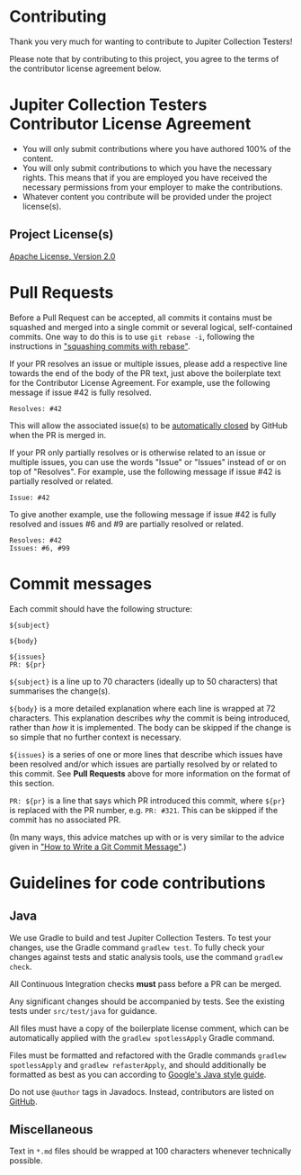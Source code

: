 Contributing
===

Thank you very much for wanting to contribute to Jupiter Collection Testers!

Please note that by contributing to this project, you agree to the terms of the contributor license
agreement below.

Jupiter Collection Testers Contributor License Agreement
===

- You will only submit contributions where you have authored 100% of the content.
- You will only submit contributions to which you have the necessary rights. This means that if you
  are employed you have received the necessary permissions from your employer to make the
  contributions.
- Whatever content you contribute will be provided under the project license(s).

Project License(s)
---

[Apache License, Version 2.0](https://github.com/jbduncan/jupiter-collection-testers/blob/master/LICENSE)

Pull Requests
===

Before a Pull Request can be accepted, all commits it contains must be squashed and merged into a
single commit or several logical, self-contained commits. One way to do this is to use
`git rebase -i`, following the instructions in
["squashing commits with rebase"](http://gitready.com/advanced/2009/02/10/squashing-commits-with-rebase.html).

If your PR resolves an issue or multiple issues, please add a respective line towards the end of the
body of the PR text, just above the boilerplate text for the Contributor License Agreement. For
example, use the following message if issue #42 is fully resolved.
```
Resolves: #42
```

This will allow the associated issue(s) to be
[automatically closed](https://help.github.com/articles/closing-issues-using-keywords/) by GitHub
when the PR is merged in.

If your PR only partially resolves or is otherwise related to an issue or multiple issues, you can
use the words "Issue" or "Issues" instead of or on top of "Resolves". For example, use the following
message if issue #42 is partially resolved or related.
```
Issue: #42
```

To give another example, use the following message if issue #42 is fully resolved and issues #6
and #9 are partially resolved or related.

```
Resolves: #42
Issues: #6, #99
```

Commit messages
===

Each commit should have the following structure:
```
${subject}

${body}

${issues}
PR: ${pr}
```

`${subject}` is a line up to 70 characters (ideally up to 50 characters) that summarises the
change(s).

`${body}` is a more detailed explanation where each line is wrapped at 72 characters. This
explanation describes _why_ the commit is being introduced, rather than _how_ it is implemented. The
body can be skipped if the change is so simple that no further context is necessary.

`${issues}` is a series of one or more lines that describe which issues have been resolved and/or
which issues are partially resolved by or related to this commit. See **Pull Requests** above for
more information on the format of this section.

`PR: ${pr}` is a line that says which PR introduced this commit, where `${pr}` is replaced with the
PR number, e.g. `PR: #321`. This can be skipped if the commit has no associated PR.

(In many ways, this advice matches up with or is very similar to the advice given in
["How to Write a Git Commit Message"](https://chris.beams.io/posts/git-commit/).)

Guidelines for code contributions
===

Java
---

We use Gradle to build and test Jupiter Collection Testers. To test your changes, use the Gradle
command `gradlew test`. To fully check your changes against tests and static analysis tools, use
the command `gradlew check`.

All Continuous Integration checks **must** pass before a PR can be merged.

Any significant changes should be accompanied by tests. See the existing tests under `src/test/java`
for guidance.

All files must have a copy of the boilerplate license comment, which can be automatically applied
with the `gradlew spotlessApply` Gradle command.

Files must be formatted and refactored with the Gradle commands `gradlew spotlessApply` and `gradlew
refasterApply`, and should additionally be formatted as best as you can according to
[Google's Java style guide](https://google.github.io/styleguide/javaguide.html).

Do not use `@author` tags in Javadocs. Instead, contributors are listed on
[GitHub](https://github.com/jbduncan/jupiter-collection-testers).

Miscellaneous
---

Text in `*.md` files should be wrapped at 100 characters whenever technically possible.
